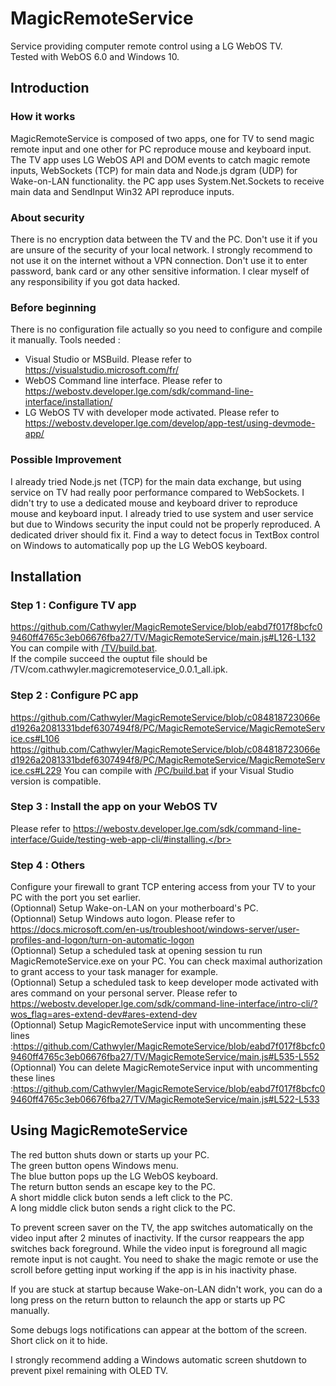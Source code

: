 # MagicRemoteService
Service providing computer remote control using a LG WebOS TV.</br>
Tested with WebOS 6.0 and Windows 10.</br>

## Introduction

### How it works
MagicRemoteService is composed of two apps, one for TV to send magic remote input and one other for PC reproduce mouse and keyboard input. The TV app uses LG WebOS API and DOM events to catch magic remote inputs, WebSockets (TCP) for main data and Node.js dgram (UDP) for Wake-on-LAN functionality. the PC app uses System.Net.Sockets to receive main data and SendInput Win32 API reproduce inputs.

### About security
There is no encryption data between the TV and the PC. Don't use it if you are unsure of the security of your local network. I strongly recommend to not use it on the internet without a VPN connection. Don't use it to enter password, bank card or any other sensitive information. I clear myself of any responsibility if you got data hacked.

### Before beginning
There is no configuration file actually so you need to configure and compile it manually. Tools needed :</br>
- Visual Studio or MSBuild. Please refer to https://visualstudio.microsoft.com/fr/</br>
- WebOS Command line interface. Please refer to https://webostv.developer.lge.com/sdk/command-line-interface/installation/</br>
- LG WebOS TV with developer mode activated. Please refer to https://webostv.developer.lge.com/develop/app-test/using-devmode-app/</br>

### Possible Improvement
I already tried Node.js net (TCP) for the main data exchange, but using service on TV had really poor performance compared to WebSockets.
I didn't try to use a dedicated mouse and keyboard driver to reproduce mouse and keyboard input.
I already tried to use system and user service but due to Windows security the input could not be properly reproduced. A dedicated driver should fix it.
Find a way to detect focus in TextBox control on Windows to automatically pop up the LG WebOS keyboard.

## Installation

### Step 1 : Configure TV app
https://github.com/Cathwyler/MagicRemoteService/blob/eabd7f017f8bcfc09460ff4765c3eb06676fba27/TV/MagicRemoteService/main.js#L126-L132
You can compile with [/TV/build.bat](/TV/build.bat).</br>
If the compile succeed the ouptut file should be /TV/com.cathwyler.magicremoteservice_0.0.1_all.ipk.</br>

### Step 2 : Configure PC app
https://github.com/Cathwyler/MagicRemoteService/blob/c084818723066ed1926a2081331bdef6307494f8/PC/MagicRemoteService/MagicRemoteService.cs#L106
https://github.com/Cathwyler/MagicRemoteService/blob/c084818723066ed1926a2081331bdef6307494f8/PC/MagicRemoteService/MagicRemoteService.cs#L229
You can compile with [/PC/build.bat](/PC/build.bat) if your Visual Studio version is compatible.</br>

### Step 3 : Install the app on your WebOS TV
Please refer to https://webostv.developer.lge.com/sdk/command-line-interface/Guide/testing-web-app-cli/#installing.</br>

### Step 4 : Others
Configure your firewall to grant TCP entering access from your TV to your PC with the port you set earlier.</br>
(Optionnal) Setup Wake-on-LAN on your motherboard's PC.</br>
(Optionnal) Setup Windows auto logon. Please refer to https://docs.microsoft.com/en-us/troubleshoot/windows-server/user-profiles-and-logon/turn-on-automatic-logon</br>
(Optionnal) Setup a scheduled task at opening session tu run MagicRemoteService.exe on your PC. You can check maximal authorization to grant access to your task manager for example.</br>
(Optionnal) Setup a scheduled task to keep developer mode activated with ares command on your personal server. Please refer to https://webostv.developer.lge.com/sdk/command-line-interface/intro-cli/?wos_flag=ares-extend-dev#ares-extend-dev</br>
(Optionnal) Setup MagicRemoteService input with uncommenting these lines :https://github.com/Cathwyler/MagicRemoteService/blob/eabd7f017f8bcfc09460ff4765c3eb06676fba27/TV/MagicRemoteService/main.js#L535-L552
(Optionnal) You can delete MagicRemoteService input with uncommenting these lines :https://github.com/Cathwyler/MagicRemoteService/blob/eabd7f017f8bcfc09460ff4765c3eb06676fba27/TV/MagicRemoteService/main.js#L522-L533

## Using MagicRemoteService
The red button shuts down or starts up your PC.</br>
The green button opens Windows menu.</br>
The blue button pops up the LG WebOS keyboard.</br>
The return button sends an escape key to the PC.</br>
A short middle click buton sends a left click to the PC.</br>
A long middle click buton sends a right click to the PC.</br>

To prevent screen saver on the TV, the app switches automatically on the video input after 2 minutes of inactivity. If the cursor reappears the app switches back foreground. While the video input is foreground all magic remote input is not caught. You need to shake the magic remote or use the scroll before getting input working if the app is in his inactivity phase.</br>

If you are stuck at startup because Wake-on-LAN didn't work, you can do a long press on the return button to relaunch the app or starts up PC manually.</br>

Some debugs logs notifications can appear at the bottom of the screen. Short click on it to hide.</br>

I strongly recommend adding a Windows automatic screen shutdown to prevent pixel remaining with OLED TV.</br>

